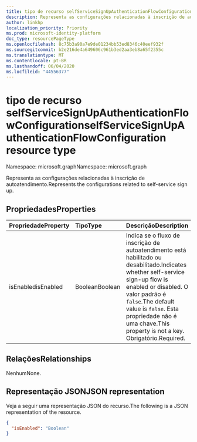 ```yaml
---
title: tipo de recurso selfServiceSignUpAuthenticationFlowConfiguration
description: Representa as configurações relacionadas à inscrição de autoatendimento.
author: linkhp
localization_priority: Priority
ms.prod: microsoft-identity-platform
doc_type: resourcePageType
ms.openlocfilehash: 8c75b3a90a7e9de01234bb53ed8346c40eef932f
ms.sourcegitcommit: b2e216de4a649606c961b3ed2aa3eb8a65f2355c
ms.translationtype: MT
ms.contentlocale: pt-BR
ms.lasthandoff: 06/04/2020
ms.locfileid: "44556377"
---
```

# <a name="selfservicesignupauthenticationflowconfiguration-resource-type"></a><span data-ttu-id="8cd31-103">tipo de recurso selfServiceSignUpAuthenticationFlowConfiguration</span><span class="sxs-lookup"><span data-stu-id="8cd31-103">selfServiceSignUpAuthenticationFlowConfiguration resource type</span></span>


<span data-ttu-id="8cd31-104">Namespace: microsoft.graph</span><span class="sxs-lookup"><span data-stu-id="8cd31-104">Namespace: microsoft.graph</span></span>

<span data-ttu-id="8cd31-105">Representa as configurações relacionadas à inscrição de autoatendimento.</span><span class="sxs-lookup"><span data-stu-id="8cd31-105">Represents the configurations related to self-service sign up.</span></span>

## <a name="properties"></a><span data-ttu-id="8cd31-106">Propriedades</span><span class="sxs-lookup"><span data-stu-id="8cd31-106">Properties</span></span>
|<span data-ttu-id="8cd31-107">Propriedade</span><span class="sxs-lookup"><span data-stu-id="8cd31-107">Property</span></span>|<span data-ttu-id="8cd31-108">Tipo</span><span class="sxs-lookup"><span data-stu-id="8cd31-108">Type</span></span>|<span data-ttu-id="8cd31-109">Descrição</span><span class="sxs-lookup"><span data-stu-id="8cd31-109">Description</span></span>|
|:-------|:---|:----------|
|<span data-ttu-id="8cd31-110">isEnabled</span><span class="sxs-lookup"><span data-stu-id="8cd31-110">isEnabled</span></span>|<span data-ttu-id="8cd31-111">Boolean</span><span class="sxs-lookup"><span data-stu-id="8cd31-111">Boolean</span></span>|<span data-ttu-id="8cd31-112">Indica se o fluxo de inscrição de autoatendimento está habilitado ou desabilitado.</span><span class="sxs-lookup"><span data-stu-id="8cd31-112">Indicates whether self-service sign-up flow is enabled or disabled.</span></span> <span data-ttu-id="8cd31-113">O valor padrão é `false`.</span><span class="sxs-lookup"><span data-stu-id="8cd31-113">The default value is `false`.</span></span> <span data-ttu-id="8cd31-114">Esta propriedade não é uma chave.</span><span class="sxs-lookup"><span data-stu-id="8cd31-114">This property is not a key.</span></span> <span data-ttu-id="8cd31-115">Obrigatório.</span><span class="sxs-lookup"><span data-stu-id="8cd31-115">Required.</span></span> |

## <a name="relationships"></a><span data-ttu-id="8cd31-116">Relações</span><span class="sxs-lookup"><span data-stu-id="8cd31-116">Relationships</span></span>
<span data-ttu-id="8cd31-117">Nenhum</span><span class="sxs-lookup"><span data-stu-id="8cd31-117">None.</span></span>

## <a name="json-representation"></a><span data-ttu-id="8cd31-118">Representação JSON</span><span class="sxs-lookup"><span data-stu-id="8cd31-118">JSON representation</span></span>
<span data-ttu-id="8cd31-119">Veja a seguir uma representação JSON do recurso.</span><span class="sxs-lookup"><span data-stu-id="8cd31-119">The following is a JSON representation of the resource.</span></span>
<!-- {
  "blockType": "resource",
  "@odata.type": "microsoft.graph.selfServiceSignUpAuthenticationFlowConfiguration"
}
-->

``` json
{
  "isEnabled": "Boolean"
}
```
